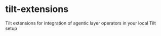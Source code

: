 # tilt-extensions
Tilt extensions for integration of agentic layer operators in your local Tilt setup
